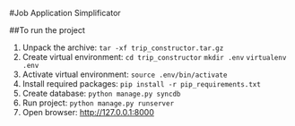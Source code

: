 
#Job Application Simplificator

##To run the project

 1. Unpack the archive: `tar -xf trip_constructor.tar.gz`
 2. Create virtual environment: `cd trip_constructor` `mkdir .env` `virtualenv .env`
 3. Activate virtual environment: `source .env/bin/activate`
 4. Install required packages: `pip install -r pip_requirements.txt`
 5. Create database: `python manage.py syncdb`
 6. Run project: `python manage.py runserver`
 7. Open browser: http://127.0.0.1:8000
